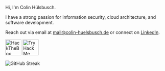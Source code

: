 Hi, I'm Colin Hülsbusch.

I have a strong passion for information security, cloud architecture, and software development.

Reach out via email at <a href="mailto:mail@colin-huelsbusch.de">mail@colin-huelsbusch.de</a> or connect on <a href="https://www.linkedin.com/in/ColinHuelsbusch">LinkedIn</a>.

<a href="https://app.hackthebox.com/profile/454171"><img src="https://www.hackthebox.com/badge/image/454171" alt="HackTheBox" height="50"/></a>
<a href="https://tryhackme.com/p/ColinHuelsbusch"><img src="https://tryhackme-badges.s3.amazonaws.com/ColinHuelsbusch.png?v=1" alt="TryHackMe" height="50"/></a>

![GitHub Streak](https://github-readme-streak-stats.herokuapp.com?user=ColinHuelsbusch&theme=transparent&hide_border=true)
